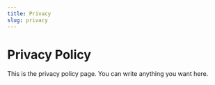 ```yaml
---
title: Privacy
slug: privacy
---
```


# Privacy Policy

This is the privacy policy page. You can write anything you want here.
